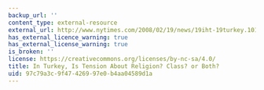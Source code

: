 ```yaml
---
backup_url: ''
content_type: external-resource
external_url: http://www.nytimes.com/2008/02/19/news/19iht-19turkey.10165600.html?pagewanted=all
has_external_licence_warning: true
has_external_license_warning: true
is_broken: ''
license: https://creativecommons.org/licenses/by-nc-sa/4.0/
title: In Turkey, Is Tension About Religion? Class? or Both?
uid: 97c79a3c-9f47-4269-97e0-b4aa04589d1a
---
```

